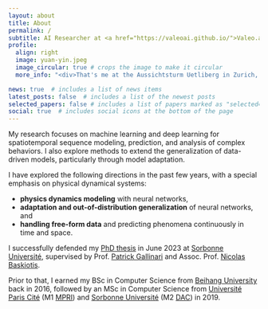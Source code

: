```yaml
---
layout: about
title: About
permalink: /
subtitle: AI Researcher at <a href="https://valeoai.github.io/">Valeo.ai</a>
profile:
  align: right
  image: yuan-yin.jpeg
  image_circular: true # crops the image to make it circular
  more_info: "<div>That's me at the Aussichtsturm Uetliberg in Zurich, Summer 2024.</div>"

news: true  # includes a list of news items
latest_posts: false  # includes a list of the newest posts
selected_papers: false # includes a list of papers marked as "selected={true}"
social: true  # includes social icons at the bottom of the page
---
```


My research focuses on machine learning and deep learning for spatiotemporal sequence modeling, prediction, and analysis of complex behaviors. I also explore methods to extend the generalization of data-driven models, particularly through model adaptation.

I have explored the following directions in the past few years, with a special emphasis on physical dynamical systems: 
- **physics dynamics modeling** with neural networks,
- **adaptation and out-of-distribution generalization** of neural networks, and
- **handling free-form data** and predicting phenomena continuously in time and space. 

I successfully defended my [PhD thesis](https://www.theses.fr/2023SORUS161) in June 2023 at [Sorbonne Université](https://www.sorbonne-universite.fr "prev. UPMC (Paris 6)"), supervised by Prof. [Patrick Gallinari](https://pages.isir.upmc.fr/gallinari/) and Assoc. Prof. [Nicolas Baskiotis](https://www.isir.upmc.fr/personnel/baskiotis/). 

Prior to that, I earned my BSc in Computer Science from [Beihang University](https://ev.buaa.edu.cn) back in 2016, followed by an MSc in Computer Science from [Université Paris Cité](https://u-paris.fr "ex-Paris-Diderot (Paris 7)") (M1 [MPRI](https://wikimpri.dptinfo.ens-cachan.fr/doku.php "Master Parisien de Recherche en Informatique")) and [Sorbonne Université](https://www.sorbonne-universite.fr "ex-UPMC (Paris 6)") (M2 [DAC](https://dac.lip6.fr/master/ "Données, Apprentissage, Connaissances")) in 2019.
